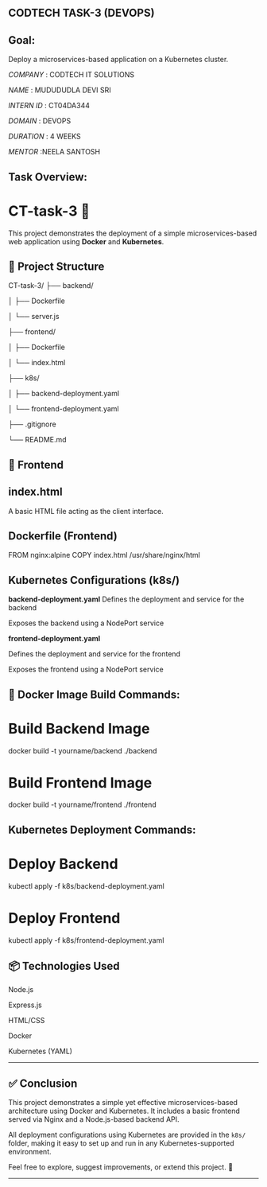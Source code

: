## CODTECH TASK-3 (DEVOPS)

## Goal:

Deploy a microservices-based application on a Kubernetes cluster.

*COMPANY* : CODTECH IT SOLUTIONS

*NAME* : MUDUDUDLA DEVI SRI

*INTERN ID* : CT04DA344

*DOMAIN* : DEVOPS

*DURATION* : 4 WEEKS

*MENTOR* :NEELA SANTOSH

## Task Overview:

# CT-task-3 🚀

This project demonstrates the deployment of a simple microservices-based web application using **Docker** and **Kubernetes**.

## 📁 Project Structure

CT-task-3/
├── backend/

│ ├── Dockerfile

│ └── server.js

├── frontend/

│ ├── Dockerfile

│ └── index.html

├── k8s/

│ ├── backend-deployment.yaml

│ └── frontend-deployment.yaml

├── .gitignore

└── README.md

## 🎨 Frontend

## index.html

A basic HTML file acting as the client interface.

## Dockerfile (Frontend)

FROM nginx:alpine
COPY index.html /usr/share/nginx/html

## Kubernetes Configurations (k8s/)

**backend-deployment.yaml** 
Defines the deployment and service for the backend

Exposes the backend using a NodePort service

**frontend-deployment.yaml**

Defines the deployment and service for the frontend

Exposes the frontend using a NodePort service

## 🚢 Docker Image Build Commands:

# Build Backend Image
docker build -t yourname/backend ./backend

# Build Frontend Image
docker build -t yourname/frontend ./frontend

##  Kubernetes Deployment Commands:

# Deploy Backend
kubectl apply -f k8s/backend-deployment.yaml

# Deploy Frontend
kubectl apply -f k8s/frontend-deployment.yaml

## 📦 Technologies Used
Node.js

Express.js

HTML/CSS

Docker

Kubernetes (YAML)

---

## ✅ Conclusion

This project demonstrates a simple yet effective microservices-based architecture using Docker and Kubernetes. It includes a basic frontend served via Nginx and a Node.js-based backend API. 

All deployment configurations using Kubernetes are provided in the `k8s/` folder, making it easy to set up and run in any Kubernetes-supported environment. 

Feel free to explore, suggest improvements, or extend this project. 🚀

---


